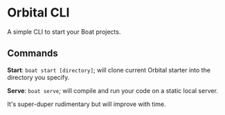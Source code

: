 # Orbital CLI
A simple CLI to start your Boat projects.

## Commands
**Start**: `boat start [directory]`; will clone current Orbital starter into the directory you specify.

**Serve**: `boat serve`; will compile and run your code on a static local server.

It's super-duper rudimentary but will improve with time.
